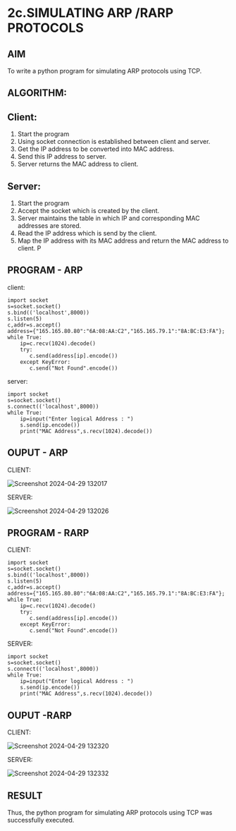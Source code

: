 # 2c.SIMULATING ARP /RARP PROTOCOLS
## AIM
To write a python program for simulating ARP protocols using TCP.
## ALGORITHM:
## Client:
1. Start the program
2. Using socket connection is established between client and server.
3. Get the IP address to be converted into MAC address.
4. Send this IP address to server.
5. Server returns the MAC address to client.
## Server:
1. Start the program
2. Accept the socket which is created by the client.
3. Server maintains the table in which IP and corresponding MAC addresses are
stored.
4. Read the IP address which is send by the client.
5. Map the IP address with its MAC address and return the MAC address to client.
P
## PROGRAM - ARP
client:
```
import socket
s=socket.socket()
s.bind(('localhost',8000))
s.listen(5)
c,addr=s.accept()
address={"165.165.80.80":"6A:08:AA:C2","165.165.79.1":"8A:BC:E3:FA"};
while True:
    ip=c.recv(1024).decode()
    try:
       c.send(address[ip].encode())
    except KeyError:
       c.send("Not Found".encode())
```
server:
```
import socket
s=socket.socket()
s.connect(('localhost',8000))
while True:
    ip=input("Enter logical Address : ")
    s.send(ip.encode())
    print("MAC Address",s.recv(1024).decode())
```
## OUPUT - ARP
CLIENT:

![Screenshot 2024-04-29 132017](https://github.com/Sachin-0305/2c.ARP_RARP_PROTOCOLS/assets/149985717/8fcb787d-261d-4cc8-9fd3-cb51868609e8)

SERVER:

![Screenshot 2024-04-29 132026](https://github.com/Sachin-0305/2c.ARP_RARP_PROTOCOLS/assets/149985717/dbb8c3b3-94dc-46eb-9dde-4f3a4f0dfa12)

## PROGRAM - RARP

CLIENT:
```
import socket
s=socket.socket()
s.bind(('localhost',8000))
s.listen(5)
c,addr=s.accept()
address={"165.165.80.80":"6A:08:AA:C2","165.165.79.1":"8A:BC:E3:FA"};
while True:
    ip=c.recv(1024).decode()
    try:
       c.send(address[ip].encode())
    except KeyError:
       c.send("Not Found".encode())
```
SERVER:
```
import socket
s=socket.socket()
s.connect(('localhost',8000))
while True:
    ip=input("Enter logical Address : ")
    s.send(ip.encode())
    print("MAC Address",s.recv(1024).decode())

```
## OUPUT -RARP
CLIENT:

![Screenshot 2024-04-29 132320](https://github.com/Sachin-0305/2c.ARP_RARP_PROTOCOLS/assets/149985717/2e6eb7db-6a75-468d-a58c-ab9fe473a00c)

SERVER:

![Screenshot 2024-04-29 132332](https://github.com/Sachin-0305/2c.ARP_RARP_PROTOCOLS/assets/149985717/5cd4dc4d-49b5-4838-8024-5c65541cd3bd)

## RESULT
Thus, the python program for simulating ARP protocols using TCP was successfully 
executed.
